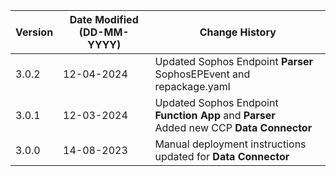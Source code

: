 | **Version** | **Date Modified (DD-MM-YYYY)** | **Change History**                                                 |
|-------------|--------------------------------|--------------------------------------------------------------------|
| 3.0.2       | 12-04-2024                     | Updated Sophos Endpoint **Parser** SophosEPEvent and repackage.yaml 				|  
| 3.0.1       | 12-03-2024                     | Updated Sophos Endpoint **Function App** and **Parser** <br/>Added new CCP **Data Connector**		|  
| 3.0.0       | 14-08-2023                     | Manual deployment instructions updated for **Data Connector**		|  

                                                                                                                 
